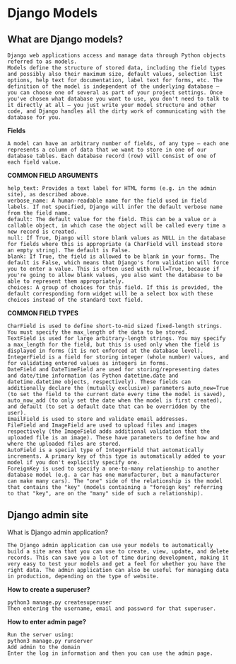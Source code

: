 # Django Models

## What are Django models?

    Django web applications access and manage data through Python objects referred to as models.
    Models define the structure of stored data, including the field types and possibly also their maximum size, default values, selection list options, help text for documentation, label text for forms, etc. The definition of the model is independent of the underlying database — you can choose one of several as part of your project settings. Once you've chosen what database you want to use, you don't need to talk to it directly at all — you just write your model structure and other code, and Django handles all the dirty work of communicating with the database for you.

**Fields**

    A model can have an arbitrary number of fields, of any type — each one represents a column of data that we want to store in one of our database tables. Each database record (row) will consist of one of each field value.

**COMMON FIELD ARGUMENTS**

    help_text: Provides a text label for HTML forms (e.g. in the admin site), as described above.
    verbose_name: A human-readable name for the field used in field labels. If not specified, Django will infer the default verbose name from the field name.
    default: The default value for the field. This can be a value or a callable object, in which case the object will be called every time a new record is created.
    null: If True, Django will store blank values as NULL in the database for fields where this is appropriate (a CharField will instead store an empty string). The default is False.
    blank: If True, the field is allowed to be blank in your forms. The default is False, which means that Django's form validation will force you to enter a value. This is often used with null=True, because if you're going to allow blank values, you also want the database to be able to represent them appropriately.
    choices: A group of choices for this field. If this is provided, the default corresponding form widget will be a select box with these choices instead of the standard text field.

**COMMON FIELD TYPES**

    CharField is used to define short-to-mid sized fixed-length strings. You must specify the max_length of the data to be stored.
    TextField is used for large arbitrary-length strings. You may specify a max_length for the field, but this is used only when the field is displayed in forms (it is not enforced at the database level).
    IntegerField is a field for storing integer (whole number) values, and for validating entered values as integers in forms.
    DateField and DateTimeField are used for storing/representing dates and date/time information (as Python datetime.date and datetime.datetime objects, respectively). These fields can additionally declare the (mutually exclusive) parameters auto_now=True (to set the field to the current date every time the model is saved), auto_now_add (to only set the date when the model is first created), and default (to set a default date that can be overridden by the user).
    EmailField is used to store and validate email addresses.
    FileField and ImageField are used to upload files and images respectively (the ImageField adds additional validation that the uploaded file is an image). These have parameters to define how and where the uploaded files are stored.
    AutoField is a special type of IntegerField that automatically increments. A primary key of this type is automatically added to your model if you don't explicitly specify one.
    ForeignKey is used to specify a one-to-many relationship to another database model (e.g. a car has one manufacturer, but a manufacturer can make many cars). The "one" side of the relationship is the model that contains the "key" (models containing a "foreign key" referring to that "key", are on the "many" side of such a relationship).

## Django admin site

   What is Django admin application?

    The Django admin application can use your models to automatically build a site area that you can use to create, view, update, and delete records. This can save you a lot of time during development, making it very easy to test your models and get a feel for whether you have the right data. The admin application can also be useful for managing data in production, depending on the type of website.

**How to create a superuser?**

    python3 manage.py createsuperuser
    Then entering the username, email and password for that superuser.

**How to enter admin page?**

    Run the server using:
    python3 manage.py runserver
    Add admin to the domain
    Enter the log in information and then you can use the admin page.
